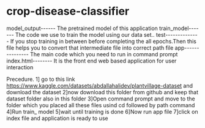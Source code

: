 # crop-disease-classifier
model_output------ The pretrained model of this application
train_model------- The code we use to train the model using our data set..
test-------------- If you stop training in between before completing the all 
		  epochs.Then this file helps you to convert that intermediate
		  file into correct path file
app--------------- The main code which you need to run in command prompt
index.html-------- It is the front end web based application for user interaction

Precedure.
1] go to this link https://www.kaggle.com/datasets/abdallahalidev/plantvillage-dataset and download the dataset
2]now download this folder from github and keep that dataset folder also in this folder
3]Open command prompt and move to the folder which you placed all these files
  usind cd followed by path command
4]Run train_ model
5]wait until training is done
6]Now run app file
7]click on index file and application is ready to use 

